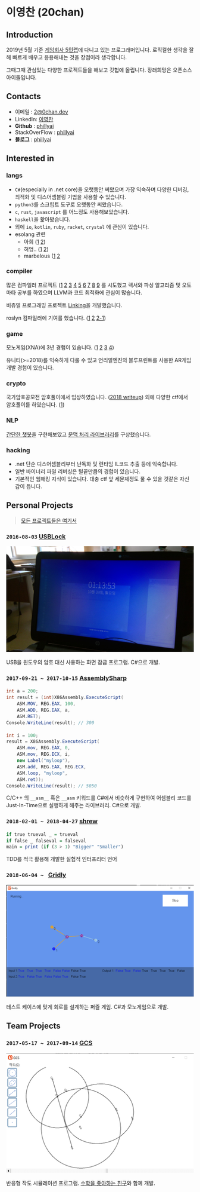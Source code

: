 # **이영찬** (20chan)

## Introduction

2019년 5월 기준 [게임회사 5민랩](https://5minlab.com)에 다니고 있는 프로그래머입니다. 로직컬한 생각을 잘해 빠르게 배우고 응용해내는 것을 장점이라 생각합니다.

그때그때 관심있는 다양한 프로젝트들을 해보고 깃헙에 올립니다. 장래희망은 오픈소스 아이돌입니다.

## Contacts

- 이메일 : [2@0chan.dev](mailto:2@0chan.dev)
- LinkedIn: [이영찬](https://www.linkedin.com/in/%EC%98%81%EC%B0%AC-%EC%9D%B4-3727b6121/)
- **Github** : [phillyai](https://github.com/phillyai)
- StackOverFlow : [phillyai](https://stackoverflow.com/users/5906697/phillyai)
- **블로그** : [phillyai](https://blog.0chan.dev/)

## Interested in

### langs

- `C#`(especially in .net core)을 오랫동안 써왔으며 가장 익숙하며 다양한 디버깅, 최적화 및 디스어셈블링 기법을 사용할 수 있습니다.
- `python3`를 스크립트 도구로 오랫동안 써왔습니다.
- `c`, `rust`, `javascript` 를 어느정도 사용해보았습니다.
- `haskell`을 핥아봤습니다.
- 외에 `io`, `kotlin`, `ruby`, `racket`, `crystal` 에 관심이 있습니다.
- esolang 관련
  - 아희 ([1](https://github.com/phillyai/aheuIDA) [2](https://github.com/phillyai/Aheuiplusplus))
  - 혀엉.. ([1](https://github.com/phillyai/awesome-hyeong) [2](https://github.com/phillyai/hyeong-py))
  - marbelous ([1](https://github.com/phillyai/marbelous-docs-korean) [2](https://gist.github.com/phillyai/2dc30936f71231a029f07eb3a981c052)

### compiler

많은 컴파일러 프로젝트 ([1](https://github.com/zoa-lang/zoa) [2](https://github.com/phillyai/slek) [3](https://github.com/phillyai/aheuIDA) [4](https://github.com/phillyai/shrew) [5](https://github.com/phillyai/claculator) [6](https://github.com/phillyai/bumble) [7](https://github.com/phillyai/Aheuiplusplus) [8](https://github.com/phillyai/Calculator) [9](https://github.com/phillyai/Raptor) 를 시도했고 렉서와 파싱 알고리즘 및 오토마타 공부를 하였으며 LLVM과 코드 최적화에 관심이 많습니다.

비쥬얼 프로그래밍 프로젝트 [Linking](https://github.com/phillyai/Linking-VPL)을 개발했습니다.

roslyn 컴파일러에 기여를 했습니다. ([1](https://github.com/dotnet/roslyn/issues/23833) [2](https://github.com/dotnet/roslyn/issues/21656) [2-1](https://blog.0chan.dev/2017-08-22-Something-Wrong-In-Csharp-Tuple/))

### game

모노게임(XNA)에 3년 경험이 있습니다. ([1](https://github.com/phillyai/Gridly) [2](https://github.com/Big-BlueBerry/GCS) [3](https://github.com/phillyai/NeuralNetworkSimulator) [4](https://github.com/phillyai/all-my-projects#2015-06-11-solarsystemsimulator))

유니티(>=2018)를 익숙하게 다룰 수 있고 언리얼엔진의 블루프린트를 사용한 AR게임 개발 경험이 있습니다.

### crypto

국가암호공모전 암호풀이에서 입상하였습니다. ([2018 writeup](https://gist.github.com/phillyai/d15b147012b9f0fe4a538b407e788484)) 외에 다양한 ctf에서 암호풀이를 하였습니다. ([1](https://github.com/phillyai/xmas-ctf-2018-writeup))

### NLP

[간단한 챗봇](https://github.com/Big-BlueBerry/redesigned-chatbot)을 구현해보았고 [문맥 처리 라이브러리](https://github.com/phillyai/Context)를 구상했습니다.

### hacking

- .net 단순 디스어셈블리부터 난독화 및 런타임 IL코드 추출 등에 익숙합니다.
- 일반 바이너리 파일 리버싱은 털끝만큼의 경험이 있습니다.
- 기본적인 웹해킹 지식이 있습니다. 대충 ctf 앞 세문제정도 풀 수 있을 것같은 자신감이 듭니다.

## Personal Projects

> [모든 프로젝트들은 여기서](https://github.com/phillyai/all-my-projects)

### `2016-08-03` [USBLock](https://github.com/phillyai/USBLock)

![usb2](/imgs/usb2.png)

USB을 윈도우의 암호 대신 사용하는 화면 잠금 프로그램. C#으로 개발.

### `2017-09-21 ~ 2017-10-15` [AssemblySharp](https://github.com/phillyai/AssemblySharp)

```csharp
int a = 200;
int result = (int)X86Assembly.ExecuteScript(
    ASM.MOV, REG.EAX, 100,
    ASM.ADD, REG.EAX, a,
    ASM.RET);
Console.WriteLine(result); // 300

int i = 100;
result = X86Assembly.ExecuteScript(
    ASM.mov, REG.EAX, 0,
    ASM.mov, REG.ECX, i,
    new Label("myloop"),
    ASM.add, REG.EAX, REG.ECX,
    ASM.loop, "myloop",
    ASM.ret));
Console.WriteLine(result); // 5050
```

C/C++ 의 `__asm__` 혹은 `__asm` 키워드를 C#에서 비슷하게 구현하여 어셈블리 코드를 Just-In-Time으로 실행하게 해주는 라이브러리. C#으로 개발.

### `2018-02-01 ~ 2018-04-27` [shrew](https://github.com/phillyai/shrew)

```haskell
if true trueval _ = trueval
if false _ falseval = falseval
main = print (if (3 > 1) "Bigger" "Smaller")
```

TDD를 적극 활용해 개발한 실험적 인터프리터 언어

### `2018-06-04 ~ ` [Gridly](https://github.com/phillyai/Gridly)

![gridly](/imgs/gridly.png)

테스트 케이스에 맞게 회로를 설계하는 퍼즐 게임. C#과 모노게임으로 개발.

## Team Projects 

### `2017-05-17 ~ 2017-09-14` [GCS](https://github.com/Big-BlueBerry/GCS)

![gcs](/imgs/gcs.png)

반응형 작도 시뮬레이션 프로그램. [수학을 좋아하는 친구](https://github.com/bigblueberry)와 함께 개발.
